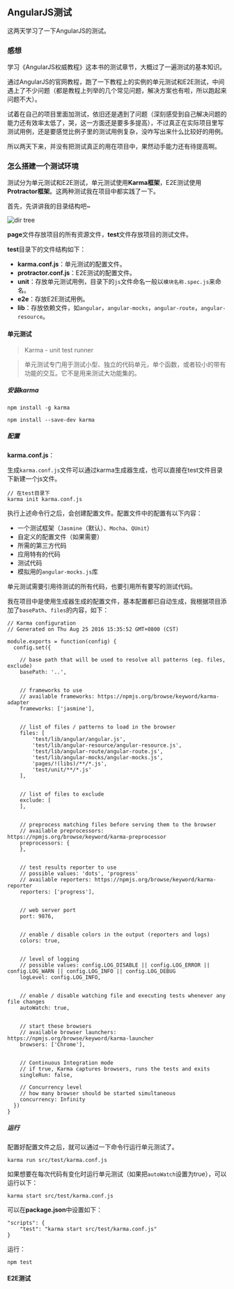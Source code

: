 ## AngularJS测试

这两天学习了一下AngularJS的测试。

### 感想

学习《AngularJS权威教程》这本书的测试章节，大概过了一遍测试的基本知识。

通过AngularJS的官网教程，跑了一下教程上的实例的单元测试和E2E测试，中间遇上了不少问题（都是教程上列举的几个常见问题，解决方案也有啦，所以跑起来问题不大）。

试着在自己的项目里面加测试，依旧还是遇到了问题（深刻感受到自己解决问题的能力还有效率太低了，哭，这一方面还是要多多提高），不过真正在实际项目里写测试用例，还是要感觉比例子里的测试用例复杂，没咋写出来什么比较好的用例。

所以两天下来，并没有把测试真正的用在项目中，果然动手能力还有待提高啊。

### 怎么搭建一个测试环境

测试分为单元测试和E2E测试，单元测试使用**Karma框架**，E2E测试使用**Protractor框架**。这两种测试我在项目中都实践了一下。

首先，先讲讲我的目录结构吧~

![dir tree](assets/dir_tree.png)

**page**文件存放项目的所有资源文件，**test**文件存放项目的测试文件。

**test**目录下的文件结构如下：

* **karma.conf.js**：单元测试的配置文件。
* **protractor.conf.js**：E2E测试的配置文件。
* **unit**：存放单元测试用例，目录下的`js`文件命名一般以`模块名称.spec.js`来命名。
* **e2e**：存放E2E测试用例。
* **lib**：存放依赖文件，如`angular`，`angular-mocks`，`angular-route`，`angular-resource`。

#### 单元测试

> Karma - unit test runner

> 单元测试专门用于测试小型、独立的代码单元，单个函数，或者较小的带有功能的交互。它不是用来测试大功能集的。

##### 安装karma

```
npm install -g karma

npm install --save-dev karma

```

##### 配置

**karma.conf.js**：

生成`karma.conf.js`文件可以通过karma生成器生成，也可以直接在test文件目录下新建一个js文件。

```
// 在test目录下
karma init karma.conf.js

```

执行上述命令行之后，会创建配置文件。配置文件中的配置有以下内容：

* 一个测试框架（`Jasmine`（默认）、`Mocha`、`QUnit`）
* 自定义的配置文件（如果需要）
* 所需的第三方代码
* 应用特有的代码
* 测试代码
* 模拟用的`angular-mocks.js`库

单元测试需要引用待测试的所有代码，也要引用所有要写的测试代码。

我在项目中是使用生成器生成的配置文件，基本配置都已自动生成，我根据项目添加了`basePath`、`files`的内容，如下：

```
// Karma configuration
// Generated on Thu Aug 25 2016 15:35:52 GMT+0800 (CST)

module.exports = function(config) {
  config.set({

    // base path that will be used to resolve all patterns (eg. files, exclude)
    basePath: '..',


    // frameworks to use
    // available frameworks: https://npmjs.org/browse/keyword/karma-adapter
    frameworks: ['jasmine'],


    // list of files / patterns to load in the browser
    files: [
        'test/lib/angular/angular.js',
        'test/lib/angular-resource/angular-resource.js',
        'test/lib/angular-route/angular-route.js',
        'test/lib/angular-mocks/angular-mocks.js',
        'pages/!(libs)/**/*.js',
        'test/unit/**/*.js'
    ],


    // list of files to exclude
    exclude: [
    ],


    // preprocess matching files before serving them to the browser
    // available preprocessors: https://npmjs.org/browse/keyword/karma-preprocessor
    preprocessors: {
    },


    // test results reporter to use
    // possible values: 'dots', 'progress'
    // available reporters: https://npmjs.org/browse/keyword/karma-reporter
    reporters: ['progress'],


    // web server port
    port: 9876,


    // enable / disable colors in the output (reporters and logs)
    colors: true,


    // level of logging
    // possible values: config.LOG_DISABLE || config.LOG_ERROR || config.LOG_WARN || config.LOG_INFO || config.LOG_DEBUG
    logLevel: config.LOG_INFO,


    // enable / disable watching file and executing tests whenever any file changes
    autoWatch: true,


    // start these browsers
    // available browser launchers: https://npmjs.org/browse/keyword/karma-launcher
    browsers: ['Chrome'],


    // Continuous Integration mode
    // if true, Karma captures browsers, runs the tests and exits
    singleRun: false,

    // Concurrency level
    // how many browser should be started simultaneous
    concurrency: Infinity
  })
}
```

##### 运行

配置好配置文件之后，就可以通过一下命令行运行单元测试了。

```
karma run src/test/karma.conf.js
```

如果想要在每次代码有变化时运行单元测试（如果把`autoWatch`设置为true），可以运行以下：

```
karma start src/test/karma.conf.js
```

可以在**package.json**中设置如下：

```
"scripts": {
    "test": "karma start src/test/karma.conf.js"
}
```

运行：

```
npm test
```

#### E2E测试